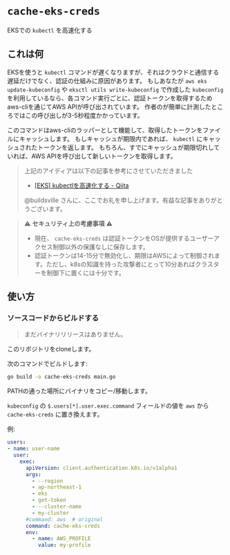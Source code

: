 # `cache-eks-creds`

EKSでの `kubectl` を高速化する

## これは何

EKSを使うと `kubectl` コマンドが遅くなりますが、それはクラウドと通信する遅延だけでなく、認証の仕組みに原因があります。
もしあなたが `aws eks update-kubeconfig` や `eksctl utils write-kubeconfig` で作成した `kubeconfig` を利用しているなら、各コマンド実行ごとに、認証トークンを取得するためaws-cliを通じてAWS APIが呼び出されています。
作者のが簡単に計測したところではこの呼び出しが3-5秒程度かかっています。

このコマンドはaws-cliのラッパーとして機能して、取得したトークンをファイルにキャッシュします。
もしキャッシュが期限内であれば、 `kubectl` にキャッシュされたトークンを返します。
もちろん、すでにキャッシュが期限切れしていれば、AWS APIを呼び出して新しいトークンを取得します。

> 上記のアイディアは以下の記事を参考にさせていただきました
>
> - [[EKS] kubectlを高速化する - Qiita](https://qiita.com/masahata/items/e76ed2c91eeaa095d7c7)
>
> @buildsville さんに、ここでお礼を申し上げます。有益な記事をありがとうございます。

> :warning: **セキュリティ上の考慮事項** :warning:
> 
> - 現在、 `cache-eks-creds` は認証トークンをOSが提供するユーザーアクセス制御以外の保護なしに保存します。
> - 認証トークンは14-15分で無効化し、期限はAWSによって制御されます。ただし、k8sの知識を持った攻撃者にとって10分あればクラスターを制御下に置くには十分です。

## 使い方

### ソースコードからビルドする

> まだバイナリリリースはありません。

このリポジトリをcloneします。

次のコマンドでビルドします:

```sh
go build -o cache-eks-creds main.go
```

PATHの通った場所にバイナリをコピー/移動します。

`kubeconfig` の `$.users[*].user.exec.command` フィールドの値を `aws` から `cache-eks-creds` に置き換えます。

例:

```yaml
users:
- name: user-name
  user:
    exec:
      apiVersion: client.authentication.k8s.io/v1alpha1
      args:
        - --region
        - ap-northeast-1
        - eks
        - get-token
        - --cluster-name
        - my-cluster
      #command: aws  # original
      command: cache-eks-creds
      env:
        - name: AWS_PROFILE
          value: my-profile
```
